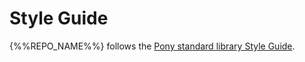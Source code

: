 # Style Guide

{%%REPO_NAME%%} follows the [Pony standard library Style Guide](https://github.com/ponylang/ponyc/blob/master/STYLE_GUIDE.md).
